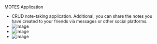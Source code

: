  MOTES Application

- CRUD note-taking application. Additional, you can share the notes you have created to your friends via messages or other social platforms.
- ![image](https://github.com/MinhTris21/MOTES-Flutter-dart/assets/105285362/8a55f8a4-ff10-420a-b44a-eb77fe9808dd)
- ![image](https://github.com/MinhTris21/MOTES-Flutter-dart/assets/105285362/27467cf5-13ee-4e37-9555-45f4e01b848b)
- ![image](https://github.com/MinhTris21/MOTES-Flutter-dart/assets/105285362/5b4470ed-b131-49f6-996b-b0be6cf0a549)

